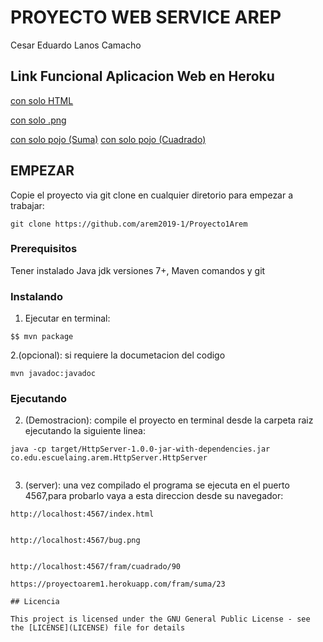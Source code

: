 # PROYECTO WEB SERVICE AREP

Cesar Eduardo Lanos Camacho
## Link Funcional Aplicacion Web en Heroku

[con solo HTML](https://proyectoarem1.herokuapp.com/index.html)

[con solo .png](https://proyectoarem1.herokuapp.com/bug.png)

[con solo pojo (Suma)](https://proyectoarem1.herokuapp.com/fram/suma/23)
[con solo pojo (Cuadrado)](https://proyectoarem1.herokuapp.com/fram/cuadrado/23)

## EMPEZAR

Copie el proyecto via git clone en cualquier diretorio para empezar a trabajar:
```
git clone https://github.com/arem2019-1/Proyecto1Arem
```

### Prerequisitos

Tener instalado Java jdk versiones 7+, Maven comandos y git

### Instalando

1. Ejecutar en terminal:

```
$$ mvn package
```
2.(opcional):
si requiere la documetacion del codigo

```
mvn javadoc:javadoc
```
### Ejecutando

2. (Demostracion):
  compile el proyecto en terminal desde la carpeta raiz ejecutando la siguiente linea:
  
```
java -cp target/HttpServer-1.0.0-jar-with-dependencies.jar co.edu.escuelaing.arem.HttpServer.HttpServer
  
```

3. (server):
una vez compilado el programa se ejecuta en el puerto 4567,para probarlo vaya a esta direccion desde su navegador:

```
http://localhost:4567/index.html
  
```
```
http://localhost:4567/bug.png
  
```
```
http://localhost:4567/fram/cuadrado/90
```
```
https://proyectoarem1.herokuapp.com/fram/suma/23

## Licencia

This project is licensed under the GNU General Public License - see the [LICENSE](LICENSE) file for details


